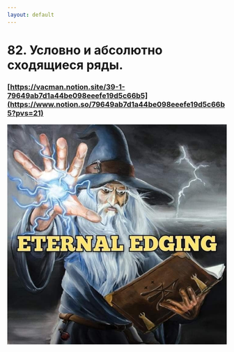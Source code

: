 ```yaml
---
layout: default
---
```

# 82. Условно и абсолютно сходящиеся ряды.

### [https://vacman.notion.site/39-1-79649ab7d1a44be098eeefe19d5c66b5](https://www.notion.so/79649ab7d1a44be098eeefe19d5c66b5?pvs=21)

![Untitled](sem2/notes/analysis/exam/82/Untitled.png)